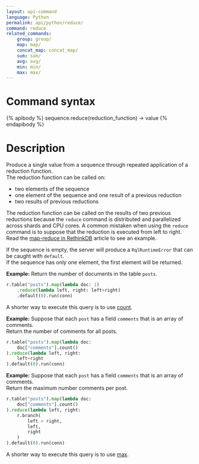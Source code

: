 ```yaml
---
layout: api-command
language: Python
permalink: api/python/reduce/
command: reduce
related_commands:
    group: group/
    map: map/
    concat_map: concat_map/
    sum: sum/
    avg: avg/
    min: min/
    max: max/
---
```


# Command syntax #

{% apibody %}
sequence.reduce(reduction_function) &rarr; value
{% endapibody %}

# Description #

Produce a single value from a sequence through repeated application of a reduction
function.  
The reduction function can be called on:

- two elements of the sequence
- one element of the sequence and one result of a previous reduction
- two results of previous reductions

The reduction function can be called on the results of two previous reductions because the
`reduce` command is distributed and parallelized across shards and CPU cores. A common
mistaken when using the `reduce` command is to suppose that the reduction is executed
from left to right. Read the [map-reduce in RethinkDB](/docs/map-reduce/) article to
see an example.

If the sequence is empty, the server will produce a `RqlRuntimeError` that can be
caught with `default`.  
If the sequence has only one element, the first element will be returned.

__Example:__ Return the number of documents in the table `posts`.

```py
r.table("posts").map(lambda doc: 1)
    .reduce(lambda left, right: left+right)
    .default(0).run(conn)
```


A shorter way to execute this query is to use [count](/api/python/count).


__Example:__ Suppose that each `post` has a field `comments` that is an array of
comments.  
Return the number of comments for all posts.

```py
r.table("posts").map(lambda doc:
    doc["comments"].count()
).reduce(lambda left, right:
    left+right
).default(0).run(conn)
```


__Example:__ Suppose that each `post` has a field `comments` that is an array of
comments.  
Return the maximum number comments per post.

```py
r.table("posts").map(lambda doc:
    doc["comments"].count()
).reduce(lambda left, right:
    r.branch(
        left > right,
        left,
        right
    )
).default(0).run(conn)
```

A shorter way to execute this query is to use [max](/api/python/max).
